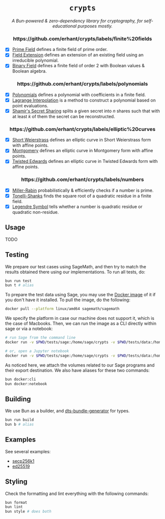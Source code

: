 <p align="center">
  <h1 align="center">
    <code>crypts</code>
  </h1>
  <p align="center">
    <i>A Bun-powered & zero-dependency library for cryptography, for self-educational purposes mostly.</i>
  </p>
</p>

<div align="center">
<h3>https://github.com/erhant/crypts/labels/finite%20fields</h3>
</div>

- [x] [Prime Field](./src/fields/prime/field.ts) defines a finite field of prime order.
- [x] [Field Extension](./src/fields/extension/field.ts) defines an extension of an existing field using an irreducible polynomial.
- [x] [Binary Field](./src/fields/binary/field.ts) defines a finite field of order 2 with Boolean values & Boolean algebra.

<div align="center">
<h3>https://github.com/erhant/crypts/labels/polynomials</h3>
</div>

- [x] [Polynomials](./src/polynomials/polynomial.ts) defines a polynomial with coefficients in a finite field.
- [x] [Lagrange Interpolation](./src/polynomials/lagrange.ts) is a method to construct a polynomial based on point evaluations.
- [x] [Shamir's Secret Sharing](./src/polynomials/shamir.ts) splits a given secret into $n$ shares such that with at least $k$ of them the secret can be reconstructed.

<div align="center">
<h3>https://github.com/erhant/crypts/labels/elliptic%20curves</h3>
</div>

- [x] [Short Weierstrass](./src/curves/shortWeierstrass.ts) defines an elliptic curve in Short Weierstrass form with affine points.
- [x] [Montgomery](./src/curves/montgomery.ts) defines an elliptic curve in Montgomery form with affine points.
- [x] [Twisted Edwards](./src/curves/twisedEdwards.ts) defines an elliptic curve in Twisted Edwards form with affine points.

<div align="center">
<h3>https://github.com/erhant/crypts/labels/numbers</h3>
</div>

- [x] [Miller-Rabin](./src/numbers/primality.ts) probabilistically & efficiently checks if a number is prime.
- [x] [Tonelli-Shanks](./src/fields/sqrt.ts) finds the square root of a quadratic residue in a finite field.
- [x] [Legendre Symbol](./src/fields/legendre.ts) tells whether a number is quadratic residue or quadratic non-residue.

## Usage

TODO

## Testing

We prepare our test cases using SageMath, and then try to match the results obtained there using our implementations. To run all tests, do:

```sh
bun run test
bun t # alias
```

To prepare the test data using Sage, you may use the [Docker image](https://hub.docker.com/r/sagemath/sagemath/) of it if you don't have it installed. To pull the image, do the following:

```sh
docker pull --platform linux/amd64 sagemath/sagemath
```

We specify the platform in case our machine does not support it, which is the case of Macbooks. Then, we can run the image as a CLI directly within sage or via a notebook:

```sh
# run Sage from the command line
docker run -v $PWD/tests/sage:/home/sage/crypts -v $PWD/tests/data:/home/sage/data -it sagemath/sagemath:latest

# or, open a Jupyter notebook
docker run -v $PWD/tests/sage:/home/sage/crypts -v $PWD/tests/data:/home/sage/data -p8888:8888 sagemath/sagemath:latest sage-jupyter
```

As noticed here, we attach the volumes related to our Sage programs and their export destination. We also have aliases for these two commands:

```sh
bun docker:cli
bun docker:notebook
```

## Building

We use Bun as a builder, and [dts-bundle-generator](https://github.com/timocov/dts-bundle-generator) for types.

```sh
bun run build
bun b # alias
```

## Examples

See several examples:

- [secp256k1](./examples/secp256k1.ts)
- [ed25519](./examples/ed25519.ts)

## Styling

Check the formatting and lint everything with the following commands:

```sh
bun format
bun lint
bun style # does both
```
